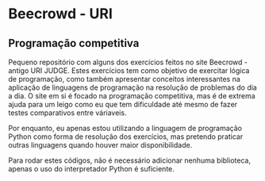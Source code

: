 # Beecrowd - URI 

## Programação competitiva

Pequeno repositório com alguns dos exercícios feitos no site Beecrowd - antigo URI JUDGE. Estes exercícios tem como objetivo de exercitar lógica de programação, como também apresentar conceitos
interessantes na aplicação de linguagens de programação na resolução de problemas do dia a dia. O site em si é focado na programação competitiva, mas é de extrema ajuda para um leigo como eu
que tem dificuldade até mesmo de fazer testes comparativos entre váriaveis. 

Por enquanto, eu apenas estou utilizando a linguagem de programação Python como forma de resolução dos exercícios, mas pretendo praticar outras linguagens quando houver maior disponibilidade.

Para rodar estes códigos, não é necessário adicionar nenhuma biblioteca, apenas o uso do interpretador Python é suficiente. 
